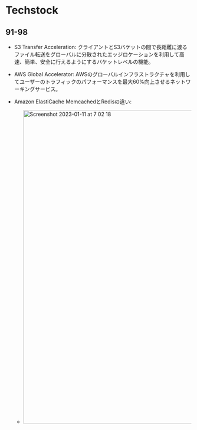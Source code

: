 # Techstock

## 91-98
- S3 Transfer Acceleration: クライアントとS3バケットの間で長距離に渡るファイル転送をグローバルに分散されたエッジロケーションを利用して高速、簡単、安全に行えるようにするバケットレベルの機能。
- AWS Global Accelerator: AWSのグローバルインフラストラクチャを利用してユーザーのトラフィックのパフォーマンスを最大60%向上させるネットワーキングサービス。

- Amazon ElastiCache MemcachedとRedisの違い:
  - <img width="849" alt="Screenshot 2023-01-11 at 7 02 18" src="https://user-images.githubusercontent.com/61643054/211672048-462b18c2-cf40-44f2-a94d-cf94f0788947.png">